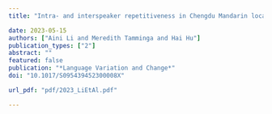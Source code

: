 ```yaml
---
title: "Intra- and interspeaker repetitiveness in Chengdu Mandarin locative variation"

date: 2023-05-15
authors: ["Aini Li and Meredith Tamminga and Hai Hu"]
publication_types: ["2"]
abstract: ""
featured: false
publication: "*Language Variation and Change*"
doi: "10.1017/S095439452300008X"

url_pdf: "pdf/2023_LiEtAl.pdf"

---
```


